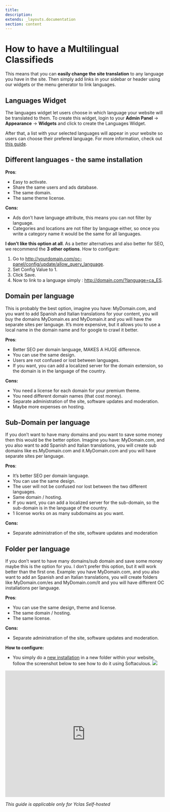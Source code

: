 ```yaml
---
title:
description:
extends: _layouts.documentation
section: content
---
```


# How to have a Multilingual Classifieds

This means that you can  **easily change the site translation**  to any language you have in the site. Then simply add links in your sidebar or header using our widgets or the menu generator to link languages.

## Languages Widget

The languages widget let users choose in which language your website will be translated to them. To create this widget, login to your **Admin Panel** -> **Appearance**  ->  **Widgets**  and click to create the Languages Widget.

After that, a list with your selected languages will appear in your website so users can choose their prefered language. For more information, check out  [this guide](Widget-language-widget.md).

## Different languages - the same installation


**Pros**:

-   Easy to activate.
-   Share the same users and ads database.
-   The same domain.
-   The same theme license.

**Cons:**

-   Ads don’t have language attribute, this means you can not filter by language.
-   Categories and locations are not filter by language either, so once you write a category name it would be the same for all languages.

**I don’t like this option at all**. As a better alternatives and also better for SEO, we recommend the  **3 other options**.
How to configure:

1.  Go to http://yourdomain.com/oc-panel/config/update/allow_query_language.
2.  Set Config Value to 1.
3.  Click Save.
4.  Now to link to a language simply : http://domain.com/?language=ca_ES.

  

## Domain per language

This is probably the best option, imagine you have: MyDomain.com, and you want to add Spanish and Italian translations for your content, you will buy the domains MyDomain.es and MyDomain.it and you will have the separate sites per language. It’s more expensive, but it allows you to use a local name in the domain name and for google to crawl it better.

**Pros**:

-   Better SEO per domain language, MAKES A HUGE difference.
-   You can use the same design.
-   Users are not confused or lost between languages.
-   If you want, you can add a localized server for the domain extension, so the domain is in the language of the country.

**Cons:**

-   You need a license for each domain for your premium theme.
-   You need different domain names (that cost money).
-   Separate administration of the site, software updates and moderation.
-   Maybe more expenses on hosting.

  

## Sub-Domain per language

If you don’t want to have many domains and you want to save some money then this would be the better option. Imagine you have: MyDomain.com, and you also want to add Spanish and Italian translations, you will create sub domains like es.MyDomain.com and it.MyDomain.com and you will have separate sites per language.

**Pros**:

-   It’s better SEO per domain language.
-   You can use the same design.
-   The user will not be confused nor lost between the two different languages.
-   Same domain / hosting.
-   If you want, you can add a localized server for the sub-domain, so the sub-domain is in the language of the country.
-   1 license works on as many subdomains as you want.

**Cons:**

-   Separate administration of the site, software updates and moderation

  

## Folder per language

If you don’t want to have many domains/sub domain and save some money maybe this is the option for you. I don’t prefer this option, but it will work better than the first one. Example: you have MyDomain.com, and you also want to add an Spanish and an Italian translations, you will create folders like MyDomain.com/es and MyDomain.com/it and you will have different OC installations per language.

**Pros**:

-   You can use the same design, theme and license.
-   The same domain / hosting.
-   The same license.

**Cons:**

-   Separate administration of the site, software updates and moderation.

**How to configure:**

-   You simply do a  [new installation](Yclas-self-hosted-installation-insatallation.md) in a new folder within your website, follow the screenshot below to see how to do it using Softaculous.
![](https://raw.githubusercontent.com/yclas/guides/master/images/multilingual.png)
  
  
<iframe width="100%" height="400px" src="https://www.youtube.com/embed/0bmvOeoWcrk" title="Yclas video" frameborder="0" allow="accelerometer; autoplay; clipboard-write; encrypted-media; gyroscope; picture-in-picture" allowfullscreen></iframe>
 
  *This guide is applicable only for Yclas Self-hosted*

